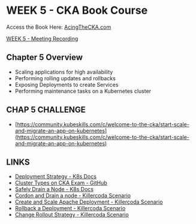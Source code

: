 # WEEK 5 - CKA Book Course

Access the Book Here: [AcingTheCKA.com](https://acingthecka.com)

[WEEK 5 - Meeting Recording](https://community.kubeskills.com/c/meetings/maintaining-running-application-rollouts-chapter-5-review)

## Chapter 5 Overview
- Scaling applications for high availability
- Performing rolling updates and rollbacks
- Exposing Deployments to create Services
- Performing maintenance tasks on a Kubernetes cluster

## CHAP 5 CHALLENGE

- [https://community.kubeskills.com/c/welcome-to-the-cka/start-scale-and-migrate-an-app-on-kubernetes](https://community.kubeskills.com/c/welcome-to-the-cka/start-scale-and-migrate-an-app-on-kubernetes)


## LINKS

- [Deployment Strategy - K8s Docs](https://kubernetes.io/docs/concepts/workloads/controllers/deployment/#strategy)
- [Cluster Types on CKA Exam - GitHub](https://github.com/chadmcrowell/cka-exercises)
- [Safely Drain a Node - K8s Docs](https://kubernetes.io/docs/tasks/administer-cluster/safely-drain-node/)
- [Cordon and Drain a node - Killercoda Scenario](https://killercoda.com/chadmcrowell/course/cka/cordon-drain-node)
- [Create and Scale Apache Deployment - Killercoda Scenario](https://killercoda.com/chadmcrowell/course/cka/create-apache-deployment)
- [Rollback a Deployment - Killercoda Scenario](https://killercoda.com/chadmcrowell/course/cka/rollback-deployment)
- [Change Rollout Strategy - Killercoda Scenario](https://killercoda.com/chadmcrowell/course/cka/change-rollout-strategy)
